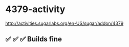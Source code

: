 # 4379-activity
http://activities.sugarlabs.org/en-US/sugar/addon/4379

## :white_check_mark: :white_check_mark: :white_check_mark: Builds fine
